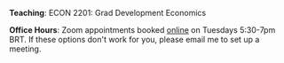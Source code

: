 
__Teaching__:
ECON 2201: Grad Development Economics

__Office Hours__:
Zoom appointments booked [online](https://calendly.com/rdahis) on Tuesdays 5:30-7pm BRT. If these options don't work for you, please email me to set up a meeting.
